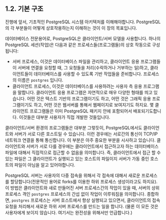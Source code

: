 ## 1.2. 기본 구조

진행에 앞서, 기초적인 PostgreSQL 시스템 아키텍처를 이해해야합니다. PostgreSQL의 각 부분들이 어떻게 상호작용하는지 이해하는 것이 이 장의 목표입니다.

데이터베이스 전문용어로, PostgreSQL은 클라이언트/서버 모델을 사용합니다. 하나의 PostgreSQL 세션(작업)은 다음과 같은 프로세스들(프로그램들)의 상호 작동으로 구성됩니다:

- 서버 프로세스, 이것은 데이터베이스 파일을 관리하고, 클라이언트 응용 프로그램들이 서버에 연결을 요청할 때, 그 요청들을 처리(수락하거나 거부하는 일)하고, 클라이언트들이 데이터베이스를 사용할 수 있도록 기반 작업들을 준비합니다. 프로세스의 이름은 `postgres` 입니다.
- 클라이언트 프로세스, 이것은 데이터베이스를 사용하려는 사용자 측 응용 프로그램을 말합니다. 클라이언트 응용 프로그램은 자연적으로 매우 다양한 형태를 띄고 있습니다. 어떤 것은 텍스트 기반의 프로그램이기도 하고, 어떤 것은 그래픽 응용 프로그램이기도 하고, 어떤 것은 웹서버를 통해서 웹페이지로 보여지기도 하지요. 몇 클라이언트 프로그램들은 이미 PostgreSQL 패키지 안에 포함되어서 배포되기도합니다. 이것들은 대부분 사용자가 직접 개발한 것들입니다.



클라이언트/서버 환경의 프로그램들은 대부분 그렇듯이, PostgreSQL에서도 클라이언트와 서버가 서로 다른 호스트일 수 있습니다. 이런 경우에는 서로간의 통신이 TCP/IP 네트워크 연결을 통해 통신합니다. 이 부분은 아주 중요한 부분을 시사하고 있습니다. 클라이언트와 서버가 서로 다를 경우에는 클라이언트에서 접근하고자 하는 데이터베이스 파일에 대해서 직접적으로 접근할 수 없음을 의미합니다. 즉, 클라이언트에서 접근 할 수 있는 파일은 그 클라이언트가 실행되고 있는 호스트의 파일이지 서버가 가동 중인 호스트의 파일이 아님을 알고 있어야합니다.

PostgreSQL 서버는 사용자의 다중 접속을 위해서 각 접속에 대해서 새로운 프로세스를 할당합니다(전문적인 용어로 forks를 이용한 하위 프로세스 생성이라고도 하지요). 이 방법은 클라이언트와 새로 만들어진 서버 프로세스간의 작업이 있을 때, 서버의 상위 프로세스 격인 `postgres` 프로세스의 간섭 없이 작업이 이루워짐을 의미합니다. 종합하면, `postgres` 프로세스는 서버 호스트에서 항상 실행되고 있으면서, 클라이언트의 접속 요청을 처리해서 새로운 하위 서버 프로세스를 만드는 일을 합니다.  (물론 이 모든 것은 사용자에게 보이지 않습니다. 여기서는 완전성을 위해서만 언급합니다.)